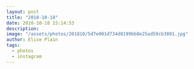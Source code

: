 ```yaml
---
layout: post
title: "2018-10-18"
date: 2018-10-18 15:14:53
description: 
image: "/assets/photos/201810/5d7e001d734d8199bb8e25ad59cb3891.jpg"
author: Elise Plain
tags: 
  - photos
  - instagram
---
```



<p></p>
